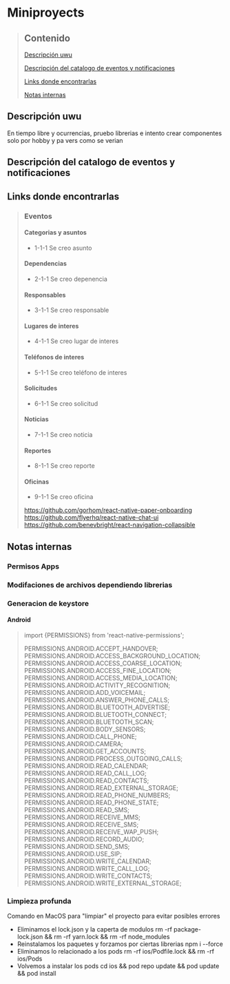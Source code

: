 # Miniproyects

> ## Contenido
> 
> [Descripción uwu](#Descripción-uwu)
> 
> [Descripción del catalogo de eventos y notificaciones](#Descripción-del-catalogo-de-eventos-y-notificaciones)
> 
> [Links donde encontrarlas](#Links-donde-encontrarlas)
> 
> [Notas internas](#Notas-internas)
> 



## Descripción uwu 
En tiempo libre y ocurrencias, pruebo librerias e intento crear componentes solo por hobby y pa vers como se verian


## Descripción del catalogo de eventos y notificaciones

 
## Links donde encontrarlas 

> ### Eventos
>
> #### Categorias y asuntos
>
> - 1-1-1 Se creo asunto
>
> #### Dependencias
>
> - 2-1-1 Se creo depenencia
>
> #### Responsables
>
> - 3-1-1 Se creo responsable
>
> #### Lugares de interes
>
> - 4-1-1 Se creo lugar de interes
>
> #### Teléfonos de interes
>
> - 5-1-1 Se creo teléfono de interes
>
> #### Solicitudes
>
> - 6-1-1 Se creo solicitud
>
> #### Noticias
>
> - 7-1-1 Se creo noticia
>
> #### Reportes
>
> - 8-1-1 Se creo reporte
>
> #### Oficinas
>
> - 9-1-1 Se creo oficina
>
> https://github.com/gorhom/react-native-paper-onboarding
> https://github.com/flyerhq/react-native-chat-ui
> https://github.com/benevbright/react-navigation-collapsible
> 
> 

## Notas internas

### Permisos Apps
### Modifaciones de archivos dependiendo librerias

### Generacion de keystore

#### Android
>
> import {PERMISSIONS} from 'react-native-permissions';
>
> PERMISSIONS.ANDROID.ACCEPT_HANDOVER;
> PERMISSIONS.ANDROID.ACCESS_BACKGROUND_LOCATION;
> PERMISSIONS.ANDROID.ACCESS_COARSE_LOCATION;
> PERMISSIONS.ANDROID.ACCESS_FINE_LOCATION;
> PERMISSIONS.ANDROID.ACCESS_MEDIA_LOCATION;
> PERMISSIONS.ANDROID.ACTIVITY_RECOGNITION;
> PERMISSIONS.ANDROID.ADD_VOICEMAIL;
> PERMISSIONS.ANDROID.ANSWER_PHONE_CALLS;
> PERMISSIONS.ANDROID.BLUETOOTH_ADVERTISE;
> PERMISSIONS.ANDROID.BLUETOOTH_CONNECT;
> PERMISSIONS.ANDROID.BLUETOOTH_SCAN;
> PERMISSIONS.ANDROID.BODY_SENSORS;
> PERMISSIONS.ANDROID.CALL_PHONE;
> PERMISSIONS.ANDROID.CAMERA;
> PERMISSIONS.ANDROID.GET_ACCOUNTS;
> PERMISSIONS.ANDROID.PROCESS_OUTGOING_CALLS;
> PERMISSIONS.ANDROID.READ_CALENDAR;
> PERMISSIONS.ANDROID.READ_CALL_LOG;
> PERMISSIONS.ANDROID.READ_CONTACTS;
> PERMISSIONS.ANDROID.READ_EXTERNAL_STORAGE;
> PERMISSIONS.ANDROID.READ_PHONE_NUMBERS;
> PERMISSIONS.ANDROID.READ_PHONE_STATE;
> PERMISSIONS.ANDROID.READ_SMS;
> PERMISSIONS.ANDROID.RECEIVE_MMS;
> PERMISSIONS.ANDROID.RECEIVE_SMS;
> PERMISSIONS.ANDROID.RECEIVE_WAP_PUSH;
> PERMISSIONS.ANDROID.RECORD_AUDIO;
> PERMISSIONS.ANDROID.SEND_SMS;
> PERMISSIONS.ANDROID.USE_SIP;
> PERMISSIONS.ANDROID.WRITE_CALENDAR;
> PERMISSIONS.ANDROID.WRITE_CALL_LOG;
> PERMISSIONS.ANDROID.WRITE_CONTACTS;
> PERMISSIONS.ANDROID.WRITE_EXTERNAL_STORAGE;
>
### Limpieza profunda
Comando en MacOS para "limpiar" el proyecto para evitar posibles errores

- Eliminamos el lock.json y la caperta de modulos
rm -rf package-lock.json && rm -rf yarn.lock && rm -rf node_modules
- Reinstalamos los paquetes y forzamos por ciertas librerias
npm i --force
- Eliminamos lo relacionado a los pods
rm -rf ios/Podfile.lock && rm -rf ios/Pods
- Volvemos a instalar los pods
cd ios && pod repo update && pod update && pod install

